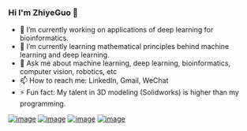 ### Hi I'm ZhiyeGuo 👋

- 🔭 I’m currently working on applications of deep learning for bioinformatics.  
- 🌱 I’m currently learning mathematical principles behind machine learning and deep learning. 
- 💬 Ask me about machine learning, deep learning, bioinformatics, computer vision, robotics, etc
- 📫 How to reach me: LinkedIn, Gmail, WeChat
- ⚡ Fun fact: My talent in 3D modeling (Solidworks) is higher than my programming. 


[![image](https://img.shields.io/badge/website-000000?style=for-the-badge&logo=About.me&logoColor=white)](https://zhiyeg.github.io/)  [![image](https://img.shields.io/badge/Google_Scholar-4285F4?style=for-the-badge&logo=google-scholar&logoColor=white)](https://scholar.google.com/citations?hl=en&user=4bGS6lsAAAAJ)  [![image](https://img.shields.io/badge/LinkedIn-0077B5?style=for-the-badge&logo=linkedin&logoColor=white)](https://www.linkedin.com/in/zhiye-guo-231141203/)  [![image](https://img.shields.io/badge/Gmail-D14836?style=for-the-badge&logo=gmail&logoColor=white)](XmuZhiyeGuo@gmail.com)
<!--
![lambdalisue's github stats](https://github-readme-stats.vercel.app/api?username=ZhiYeG&show_icons=true&count_private=true&line_height=40)
-->

<!--
[![Github profile Trophy](https://github-profile-trophy.vercel.app/?username=ZhiYeG)](https://github.com/ryo-ma/github-profile-trophy)

![Top Langs](https://github-readme-stats.vercel.app/api/top-langs/?username=ZhiYeG)
https://img.shields.io/badge/Gmail-D14836?style=for-the-badge&logo=gmail&logoColor=white
https://img.shields.io/badge/WeChat-07C160?style=for-the-badge&logo=wechat&logoColor=white
-->

<!--
**ZhiYeG/zhiyeg** is a ✨ _special_ ✨ repository because its `README.md` (this file) appears on your GitHub profile.

Here are some ideas to get you started:
- 👯 I’m looking for a full time jobs of machine learning / deep learning application scientist/engineer
- 🔭 I’m currently working on ...
- 🌱 I’m currently learning ...
- 👯 I’m looking to collaborate on ...
- 🤔 I’m looking for help with ...
- 💬 Ask me about ...
- 📫 How to reach me: ...
- 😄 Pronouns: ...
- ⚡ Fun fact: ...
-->
